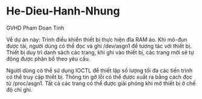 # He-Dieu-Hanh-Nhung
GVHD Pham Doan Tinh

Về dự án này:
Trình điều khiển thiết bị thực hiện đĩa RAM ảo. Khi mô-đun được tải, người dùng có thể đọc và ghi /dev/asgn1 để tương tác với thiết bị. Thiết bị duy trì danh sách các trang, khi ghi vào thiết bị, các trang mới sẽ tự động được phân bổ theo yêu cầu.

Người dùng có thể sử dụng IOCTL để thiết lập số lượng tối đa các tiến trình có thể truy cập thiết bị. Thông tin gỡ lỗi có thể được xuất ra bằng cách đọc từ /proc/asgn1. Tất cả các trang có thể được giải phóng khi mở thiết bị ở chế độ chỉ ghi.
